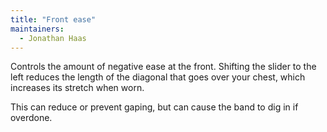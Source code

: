 ```yaml
---
title: "Front ease"
maintainers:
  - Jonathan Haas
---
```


Controls the amount of negative ease at the front. Shifting the slider to the left reduces the length of the diagonal
that goes over your chest, which increases its stretch when worn.

This can reduce or prevent gaping, but can cause the band to dig in if overdone.




